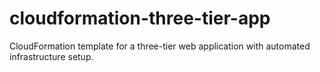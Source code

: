# cloudformation-three-tier-app
CloudFormation template for a three-tier web application with automated infrastructure setup.
